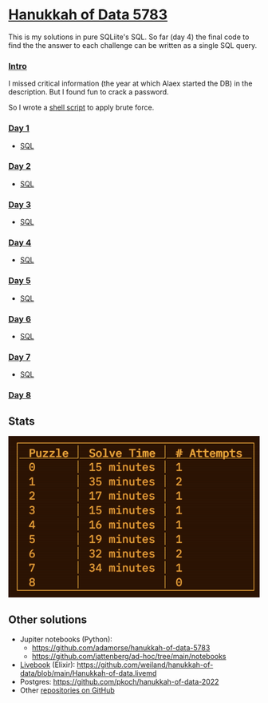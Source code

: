 # [Hanukkah of Data 5783](https://hanukkah.bluebird.sh/5783/)

This is my solutions in pure SQLiite's SQL. So far (day 4) the final code to find the the answer to each challenge can be written as a single SQL query.

### [Intro](https://hanukkah.bluebird.sh/5783/Intro/)

I missed critical information (the year at which Alaex started the DB) in the description. But I found fun to crack a password.

So I wrote a [shell script](Intro/run.sh) to apply brute force.

### [Day 1](https://hanukkah.bluebird.sh/5783/1/)

* [SQL](1/1.sql)

### [Day 2](https://hanukkah.bluebird.sh/5783/2/)

* [SQL](2/2.sql)

### [Day 3](https://hanukkah.bluebird.sh/5783/3/)

* [SQL](3/3.sql)

### [Day 4](https://hanukkah.bluebird.sh/5783/4/)

* [SQL](4/4.sql)

### [Day 5](https://hanukkah.bluebird.sh/5783/5/)

* [SQL](5/5.sql)

### [Day 6](https://hanukkah.bluebird.sh/5783/6/)

* [SQL](6/6.sql)

### [Day 7](https://hanukkah.bluebird.sh/5783/7/)

* [SQL](7/7.sql)

### [Day 8](https://hanukkah.bluebird.sh/5783/8/)

## Stats

![Stats of @dolmen after day 7](stats-day-7.png)

## Other solutions

* Jupiter notebooks (Python):
  * <https://github.com/adamorse/hanukkah-of-data-5783>
  * <https://github.com/jattenberg/ad-hoc/tree/main/notebooks>
* [Livebook](https://livebook.dev/) (Elixir): <https://github.com/weiland/hanukkah-of-data/blob/main/Hanukkah-of-data.livemd>
* Postgres: <https://github.com/pkoch/hanukkah-of-data-2022>
* Other [repositories on GitHub](https://github.com/search?q=Hanukkah-of-Data)